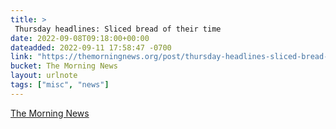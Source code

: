```yaml
---
title: > 
 Thursday headlines: Sliced bread of their time
date: 2022-09-08T09:18:00+00:00
dateadded: 2022-09-11 17:58:47 -0700
link: "https://themorningnews.org/post/thursday-headlines-sliced-bread-of-their-time"
bucket: The Morning News
layout: urlnote
tags: ["misc", "news"]
--- 
```


 
  
    
    
    


 <!-- end excerpt --> 
<div class='bucket'><a class='internal-link' href='/buckets/the-morning-news'>The Morning News</a></div> 
